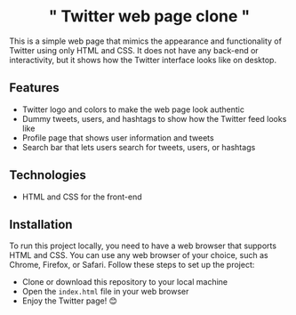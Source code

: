 <h1 align="center">"  Twitter web page clone "</h1>

This is a simple web page that mimics the appearance and functionality of Twitter using only HTML and CSS. It does not have any back-end or interactivity, but it shows how the Twitter interface looks like on desktop.

## Features

- Twitter logo and colors to make the web page look authentic
- Dummy tweets, users, and hashtags to show how the Twitter feed looks like
- Profile page that shows user information and tweets
- Search bar that lets users search for tweets, users, or hashtags

## Technologies

- HTML and CSS for the front-end


## Installation

To run this project locally, you need to have a web browser that supports HTML and CSS. You can use any web browser of your choice, such as Chrome, Firefox, or Safari. Follow these steps to set up the project:

- Clone or download this repository to your local machine
- Open the `index.html` file in your web browser
- Enjoy the Twitter page! 😊

